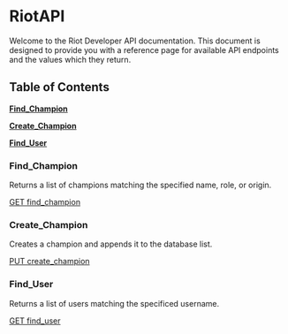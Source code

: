 # RiotAPI

Welcome to the Riot Developer API documentation. This document is designed to provide you with a reference page for available API endpoints and the values which they return.

## Table of Contents

**[Find_Champion](README.md#Find_Champion)**

**[Create_Champion](README.md#Create_Champion)**

**[Find_User](README.md#Find_User)**

### Find_Champion

Returns a list of champions matching the specified name, role, or origin.

[GET find_champion](Find_Champion.md)

### Create_Champion

Creates a champion and appends it to the database list.

[PUT create_champion](Create_Champion.md)

### Find_User

Returns a list of users matching the specificed username.

[GET find_user](Find_User.md)
